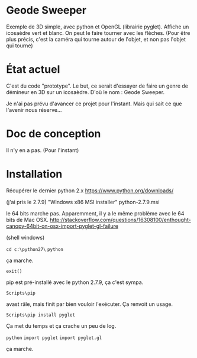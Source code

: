 # Geode Sweeper #

Exemple de 3D simple, avec python et OpenGL (librairie pyglet).
Affiche un icosaèdre vert et blanc.
On peut le faire tourner avec les flèches. (Pour être plus précis, c'est la caméra qui tourne autour de l'objet, et non pas l'objet qui tourne)


# État actuel #

C'est du code "prototype". Le but, ce serait d'essayer de faire un genre de démineur en 3D sur un icosaèdre. D'où le nom : Geode Sweeper.

Je n'ai pas prévu d'avancer ce projet pour l'instant. Mais qui sait ce que l'avenir nous réserve...


# Doc de conception #

Il n'y en a pas. (Pour l'instant)


# Installation #

Récupérer le dernier python 2.x
https://www.python.org/downloads/

(j'ai pris le 2.7.9)
"Windows x86 MSI installer"
python-2.7.9.msi

le 64 bits marche pas. Apparemment, il y a le même problème avec le 64 bits de Mac OSX.
http://stackoverflow.com/questions/16308100/enthought-canopy-64bit-on-osx-import-pyglet-gl-failure


(shell windows)

`cd c:\python27\`
`python`

ça marche.

`exit()`


pip est pré-installé avec le python 2.7.9, ça c'est sympa.

`Scripts\pip`

avast râle, mais finit par bien vouloir l'exécuter. Ça renvoit un usage.

`Scripts\pip install pyglet`

Ça met du temps et ça crache un peu de log.


`python`
`import pyglet`
`import pyglet.gl`

ça marche.

